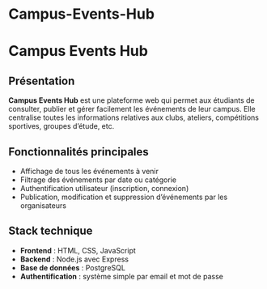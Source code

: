 # Campus-Events-Hub
# Campus Events Hub

## Présentation

**Campus Events Hub** est une plateforme web qui permet aux étudiants de consulter, publier et gérer facilement les événements de leur campus. Elle centralise toutes les informations relatives aux clubs, ateliers, compétitions sportives, groupes d’étude, etc.

## Fonctionnalités principales

- Affichage de tous les événements à venir
- Filtrage des événements par date ou catégorie
- Authentification utilisateur (inscription, connexion)
- Publication, modification et suppression d’événements par les organisateurs

## Stack technique

- **Frontend** : HTML, CSS, JavaScript
- **Backend** : Node.js avec Express 
- **Base de données** : PostgreSQL
- **Authentification** : système simple par email et mot de passe
